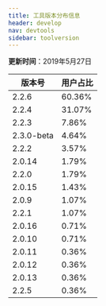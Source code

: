 ```yaml
---
title: 工具版本分布信息
header: develop
nav: devtools
sidebar: toolversion
---
```


**更新时间**：2019年5月27日

|版本号|用户占比|
|---|---|
|2.2.6 | 60.36%|
|2.2.4 | 31.07%|
|2.2.3 | 7.86%|
|2.3.0-beta | 4.64%|
|2.2.2 | 3.57%|
|2.0.14 | 1.79%|
|2.2.0 | 1.79%|
|2.0.15 | 1.43%|
|2.0.9 | 1.07%|
|2.2.1 | 1.07%|
|2.0.16 | 0.71%|
|2.0.10 | 0.71%|
|2.0.11 | 0.36%|
|2.0.12 | 0.36%|
|2.0.13 | 0.36%|
|2.2.5 | 0.36%|


















